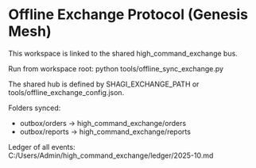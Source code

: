 # Offline Exchange Protocol (Genesis Mesh)

This workspace is linked to the shared high_command_exchange bus.

Run from workspace root:
    python tools/offline_sync_exchange.py

The shared hub is defined by SHAGI_EXCHANGE_PATH or tools/offline_exchange_config.json.

Folders synced:
- outbox/orders → high_command_exchange/orders
- outbox/reports → high_command_exchange/reports

Ledger of all events:
C:/Users/Admin/high_command_exchange/ledger/2025-10.md
